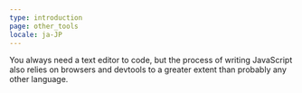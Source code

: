 ```yaml
---
type: introduction
page: other_tools
locale: ja-JP
---
```


You always need a text editor to code, but the process of writing JavaScript also relies on browsers and devtools to a greater extent than probably any other language. 